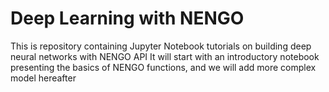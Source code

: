 # Deep Learning with NENGO

This is repository containing Jupyter Notebook tutorials on building deep neural networks with NENGO API
It will start with an introductory notebook presenting the basics of NENGO functions, and we will add more complex model hereafter
